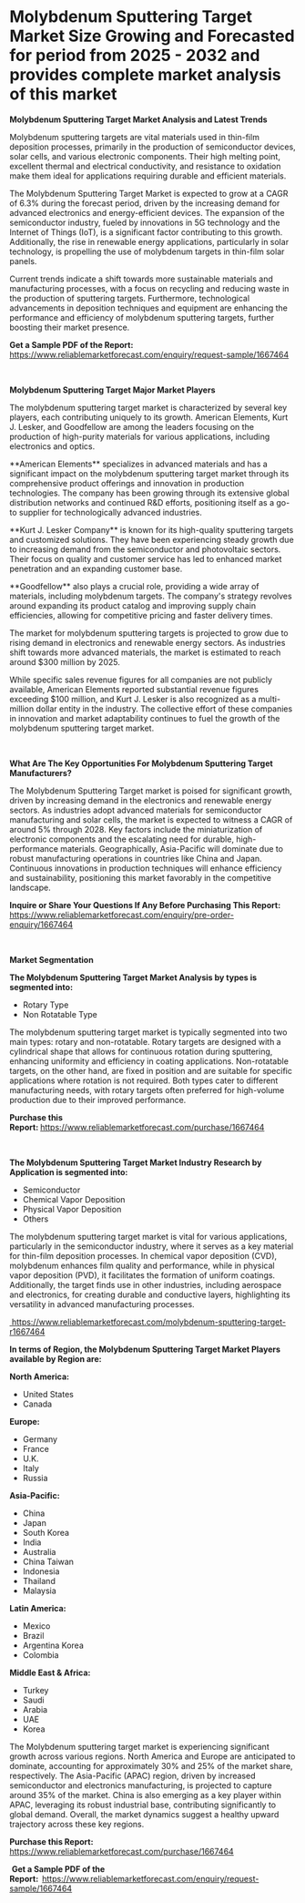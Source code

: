 <p><h1>Molybdenum Sputtering Target Market Size Growing and Forecasted for period from 2025 - 2032 and provides complete market analysis of this market</h1></p><p><strong>Molybdenum Sputtering Target Market Analysis and Latest Trends</strong></p>
<p><p>Molybdenum sputtering targets are vital materials used in thin-film deposition processes, primarily in the production of semiconductor devices, solar cells, and various electronic components. Their high melting point, excellent thermal and electrical conductivity, and resistance to oxidation make them ideal for applications requiring durable and efficient materials. </p><p>The Molybdenum Sputtering Target Market is expected to grow at a CAGR of 6.3% during the forecast period, driven by the increasing demand for advanced electronics and energy-efficient devices. The expansion of the semiconductor industry, fueled by innovations in 5G technology and the Internet of Things (IoT), is a significant factor contributing to this growth. Additionally, the rise in renewable energy applications, particularly in solar technology, is propelling the use of molybdenum targets in thin-film solar panels.</p><p>Current trends indicate a shift towards more sustainable materials and manufacturing processes, with a focus on recycling and reducing waste in the production of sputtering targets. Furthermore, technological advancements in deposition techniques and equipment are enhancing the performance and efficiency of molybdenum sputtering targets, further boosting their market presence.</p></p>
<p><strong>Get a Sample PDF of the Report:&nbsp;</strong> <a href="https://www.reliablemarketforecast.com/enquiry/request-sample/1667464?utm_campaign=3223&utm_medium=2&utm_source=Github&utm_content=ia&utm_term=18042025&utm_id=molybdenum-sputtering-target">https://www.reliablemarketforecast.com/enquiry/request-sample/1667464</a></p>
<p>&nbsp;</p>
<p><strong>Molybdenum Sputtering Target Major Market Players</strong></p>
<p><p>The molybdenum sputtering target market is characterized by several key players, each contributing uniquely to its growth. American Elements, Kurt J. Lesker, and Goodfellow are among the leaders focusing on the production of high-purity materials for various applications, including electronics and optics.</p><p>**American Elements** specializes in advanced materials and has a significant impact on the molybdenum sputtering target market through its comprehensive product offerings and innovation in production technologies. The company has been growing through its extensive global distribution networks and continued R&D efforts, positioning itself as a go-to supplier for technologically advanced industries.</p><p>**Kurt J. Lesker Company** is known for its high-quality sputtering targets and customized solutions. They have been experiencing steady growth due to increasing demand from the semiconductor and photovoltaic sectors. Their focus on quality and customer service has led to enhanced market penetration and an expanding customer base.</p><p>**Goodfellow** also plays a crucial role, providing a wide array of materials, including molybdenum targets. The company's strategy revolves around expanding its product catalog and improving supply chain efficiencies, allowing for competitive pricing and faster delivery times.</p><p>The market for molybdenum sputtering targets is projected to grow due to rising demand in electronics and renewable energy sectors. As industries shift towards more advanced materials, the market is estimated to reach around $300 million by 2025. </p><p>While specific sales revenue figures for all companies are not publicly available, American Elements reported substantial revenue figures exceeding $100 million, and Kurt J. Lesker is also recognized as a multi-million dollar entity in the industry. The collective effort of these companies in innovation and market adaptability continues to fuel the growth of the molybdenum sputtering target market.</p></p>
<p>&nbsp;</p>
<p><strong>What Are The Key Opportunities For Molybdenum Sputtering Target Manufacturers?</strong></p>
<p><p>The Molybdenum Sputtering Target market is poised for significant growth, driven by increasing demand in the electronics and renewable energy sectors. As industries adopt advanced materials for semiconductor manufacturing and solar cells, the market is expected to witness a CAGR of around 5% through 2028. Key factors include the miniaturization of electronic components and the escalating need for durable, high-performance materials. Geographically, Asia-Pacific will dominate due to robust manufacturing operations in countries like China and Japan. Continuous innovations in production techniques will enhance efficiency and sustainability, positioning this market favorably in the competitive landscape.</p></p>
<p><strong>Inquire or Share Your Questions If Any Before Purchasing This Report:</strong> <a href="https://www.reliablemarketforecast.com/enquiry/pre-order-enquiry/1667464?utm_campaign=3223&utm_medium=2&utm_source=Github&utm_content=ia&utm_term=18042025&utm_id=molybdenum-sputtering-target">https://www.reliablemarketforecast.com/enquiry/pre-order-enquiry/1667464</a></p>
<p>&nbsp;</p>
<p><strong>Market Segmentation</strong></p>
<p><strong>The Molybdenum Sputtering Target Market Analysis by types is segmented into:</strong></p>
<p><ul><li>Rotary Type</li><li>Non Rotatable Type</li></ul></p>
<p><p>The molybdenum sputtering target market is typically segmented into two main types: rotary and non-rotatable. Rotary targets are designed with a cylindrical shape that allows for continuous rotation during sputtering, enhancing uniformity and efficiency in coating applications. Non-rotatable targets, on the other hand, are fixed in position and are suitable for specific applications where rotation is not required. Both types cater to different manufacturing needs, with rotary targets often preferred for high-volume production due to their improved performance.</p></p>
<p><strong>Purchase this Report:&nbsp;</strong><a href="https://www.reliablemarketforecast.com/purchase/1667464?utm_campaign=3223&utm_medium=2&utm_source=Github&utm_content=ia&utm_term=18042025&utm_id=molybdenum-sputtering-target">https://www.reliablemarketforecast.com/purchase/1667464</a></p>
<p>&nbsp;</p>
<p><strong>The Molybdenum Sputtering Target Market Industry Research by Application is segmented into:</strong></p>
<p><ul><li>Semiconductor</li><li>Chemical Vapor Deposition</li><li>Physical Vapor Deposition</li><li>Others</li></ul></p>
<p><p>The molybdenum sputtering target market is vital for various applications, particularly in the semiconductor industry, where it serves as a key material for thin-film deposition processes. In chemical vapor deposition (CVD), molybdenum enhances film quality and performance, while in physical vapor deposition (PVD), it facilitates the formation of uniform coatings. Additionally, the target finds use in other industries, including aerospace and electronics, for creating durable and conductive layers, highlighting its versatility in advanced manufacturing processes.</p></p>
<p><a href="https://www.reliablemarketforecast.com/molybdenum-sputtering-target-r1667464?utm_campaign=3223&utm_medium=2&utm_source=Github&utm_content=ia&utm_term=18042025&utm_id=molybdenum-sputtering-target">&nbsp;https://www.reliablemarketforecast.com/molybdenum-sputtering-target-r1667464</a></p>
<p><strong>In terms of Region, the Molybdenum Sputtering Target Market Players available by Region are:</strong></p>
<p>
    <p> <strong> North America: </strong>
        <ul>
            <li>United States</li>
            <li>Canada</li>
        </ul>
        </p> 
    <p> <strong> Europe: </strong>
        <ul>
            <li>Germany</li>
            <li>France</li>
            <li>U.K.</li>
            <li>Italy</li>
            <li>Russia</li>
        </ul>
        </p> 
    <p> <strong> Asia-Pacific: </strong>
        <ul>
            <li>China</li>
            <li>Japan</li>
            <li>South Korea</li>
            <li>India</li>
            <li>Australia</li>
            <li>China Taiwan</li>
            <li>Indonesia</li>
            <li>Thailand</li>
            <li>Malaysia</li>
        </ul>
        </p> 
    <p> <strong> Latin America: </strong>
        <ul>
            <li>Mexico</li>
            <li>Brazil</li>
            <li>Argentina Korea</li>
            <li>Colombia</li>
        </ul>
        </p> 
    <p> <strong> Middle East & Africa: </strong>
        <ul>
            <li>Turkey</li>
            <li>Saudi</li>
            <li>Arabia</li>
            <li>UAE</li>
            <li>Korea</li>
        </ul>
    </p>
    </p>
<p><p>The Molybdenum sputtering target market is experiencing significant growth across various regions. North America and Europe are anticipated to dominate, accounting for approximately 30% and 25% of the market share, respectively. The Asia-Pacific (APAC) region, driven by increased semiconductor and electronics manufacturing, is projected to capture around 35% of the market. China is also emerging as a key player within APAC, leveraging its robust industrial base, contributing significantly to global demand. Overall, the market dynamics suggest a healthy upward trajectory across these key regions.</p></p>
<p><strong>Purchase this Report: </strong><a href="https://www.reliablemarketforecast.com/purchase/1667464?utm_campaign=3223&utm_medium=2&utm_source=Github&utm_content=ia&utm_term=18042025&utm_id=molybdenum-sputtering-target">https://www.reliablemarketforecast.com/purchase/1667464</a></p>
<p>&nbsp;<strong>Get a Sample PDF of the Report:&nbsp;&nbsp;</strong><a href="https://www.reliablemarketforecast.com/enquiry/request-sample/1667464?utm_campaign=3223&utm_medium=2&utm_source=Github&utm_content=ia&utm_term=18042025&utm_id=molybdenum-sputtering-target">https://www.reliablemarketforecast.com/enquiry/request-sample/1667464</a></p>
<p><strong></strong></p>
<p><p></p><p></p><p></p></p>